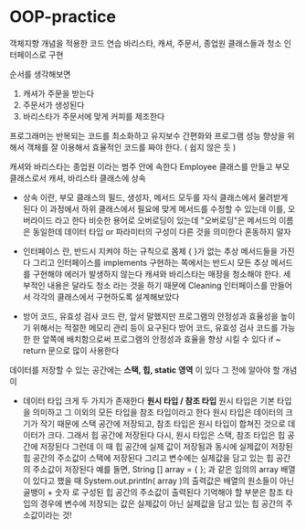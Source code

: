 # OOP-practice
객체지향 개념을 적용한 코드 연습
바리스타, 캐셔, 주문서, 종업원 클래스들과 청소 인터페이스로 구현

순서를 생각해보면
1) 캐셔가 주문을 받는다
2) 주문서가 생성된다
3) 바리스타가 주문서에 맞게 커피를 제조한다

프로그래머는 반복되는 코드를 최소화하고 유지보수 간편화와 프로그램 성능 향상을 위해서 객체를 잘 이용해서 효율적인 코드를 짜야 한다. ( 쉽지 않은 듯 )

캐셔와 바리스타는 종업원 이라는 범주 안에 속한다
Employee 클래스를 만들고 부모 클래스로서 캐셔, 바리스타 클래스에 상속

- 상속 이란,
  부모 클래스의 필드, 생성자, 메서드 모두를 자식 클래스에서 물려받게 된다
  이 과정에서 하위 클래스에서 필요에 맞게 메서드를 수정할 수 있는데 이를, 오버라이드 라고 한다
  비슷한 용어로 오버로딩이 있는데 "오버로딩"은 메서드의 이름은 동일한데 데이터 타입 or 파라미터의 구성이 다른 것을 의미한다
  혼동하지 말자
  

- 인터페이스 란,
반드시 지켜야 하는 규칙으로
몸체 { }가 없는 추상 메서드들을 가진다
그리고 인터페이스를 implements 구현하는 쪽에서는 반드시 모든 추상 메서드를 구현해야 에러가 발생하지 않는다
캐셔와 바리스타는 매장을 청소해야 한다.
세부적인 내용은 달라도 청소 라는 것을 하기 때문에 Cleaning 인터페이스를 만들어서 각각의 클래스에서 구현하도록 설계해보았다


 - 방어 코드, 유효성 검사 코드 란,
 앞서 말했지만 프로그램의 안정성과 효율성을 높이기 위해서는 적절한 메모리 관리 등이 요구된다
 방어 코드, 유효성 검사 코드를 가능한 한 앞쪽에 배치함으로써 프로그램의 안정성과 효율을 향상 시킬 수 있다
 if ~ return 문으로 많이 사용한다


 데이터를 저장할 수 있는 공간에는
 **스택, 힙, static 영역** 이 있다
 그 전에 알아야 할 개념이

 - 데이터 타입
   크게 두 가지가 존재한다
   **원시 타입 / 참조 타입**
   원시 타입은 기본 타입을 의미하고 그 이외의 모든 타입을 참조 타입이라고 한다
   원시 타입은 데이터의 크기가 작기 때문에 스택 공간에 저장되고, 참조 타입은 원시 타입이 합쳐진 것으로 데이터가 크다. 그래서 힙 공간에 저장된다
   다시, 원시 타입은 스택, 참조 타입은 힙 공간에 저장된다
   그런데 이 때 힙 공간에 실제 값이 저장됨과 동시에 실제값이 저장된 힙 공간의 주소값이 스택에 저장된다
   그리고 변수에는 실제값을 담고 있는 힙 공간의 주소값이 저장된다
   예를 들면,
    String [] array = { }; 과 같은 임의의 array 배열이 있다고 했을 때 System.out.println( array )의 출력값은 배열의 원소들이 아닌 골뱅이 + 숫자 로 구성된 힙 공간의 주소값이 출력된다
   기억해야 할 부분은 참조 타입의 경우에 변수에 저장되는 값은 실제값이 아닌 실제값을 담고 있는 힙 공간의 주소값이라는 것!

 

